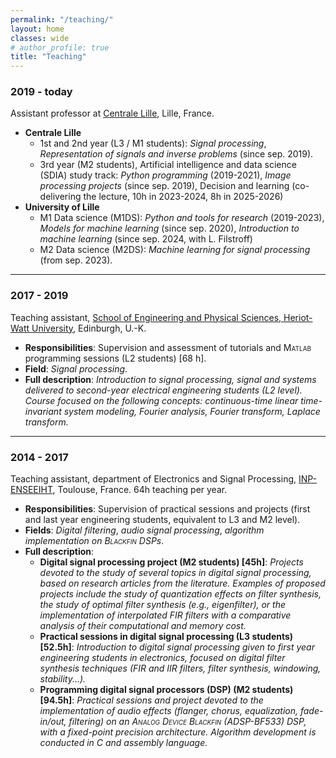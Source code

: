 ```yaml
---
permalink: "/teaching/"
layout: home
classes: wide
# author_profile: true
title: "Teaching"
---
```

### 2019 - today

Assistant professor at [Centrale Lille](https://centralelille.fr/), Lille, France.

- **Centrale Lille**
  - 1st and 2nd year (L3 / M1 students): *Signal processing*, *Representation of signals and inverse problems* (since sep. 2019).
  - 3rd year (M2 students), Artificial intelligence and data science (SDIA) study track: *Python programming* (2019-2021), *Image processing projects* (since sep. 2019), Decision and learning (co-delivering the lecture, 10h in 2023-2024, 8h in 2025-2026)
- **University of Lille**
  - M1 Data science (M1DS): *Python and tools for research* (2019-2023), *Models for machine learning* (since sep. 2020), *Introduction to machine learning* (since sep. 2024, with L. Filstroff)
  - M2 Data science (M2DS): *Machine learning for signal processing* (from sep. 2023).

---

### 2017 - 2019

Teaching assistant, <a href="https://www.hw.ac.uk/schools/engineering-physical-sciences.htm">School of Engineering and Physical Sciences, Heriot-Watt University</a>, Edinburgh, U.-K.  

- **Responsibilities**: Supervision and assessment of tutorials and <span style="font-variant: small-caps">Matlab</span> programming sessions (L2 students) [68 h].  
- **Field**: *Signal processing*.  
- **Full description**: *Introduction to signal processing, signal and systems delivered to second-year electrical engineering students (L2 level). Course focused on the following concepts: continuous-time linear time-invariant system modeling, Fourier analysis, Fourier transform, Laplace transform.*

---

### 2014 - 2017

Teaching assistant, department of Electronics and Signal Processing, <a href="http://www.enseeiht.fr/en/index.html">INP-ENSEEIHT</a>, Toulouse, France. 64h teaching per year.

- **Responsibilities**: Supervision of practical sessions and projects (first and last year engineering students, equivalent to L3 and M2 level).  
- **Fields**: *Digital filtering*, *audio signal processing*, *algorithm implementation on <span style="font-variant: small-caps">Blackfin</span> DSPs*.  
- **Full description**:  
  - **Digital signal processing project (M2 students) [45h]**: *Projects devoted to the study of several topics in digital signal processing, based on research articles from the literature. Examples of proposed projects include the study of quantization effects on filter synthesis, the study of optimal filter synthesis (e.g., eigenfilter), or the implementation of interpolated FIR filters with a comparative analysis of their computational and memory cost.*  
  - **Practical sessions in digital signal processing (L3 students) [52.5h]**: *Introduction to digital signal processing given to first year engineering students in electronics, focused on digital filter synthesis techniques (FIR and IIR filters, filter synthesis, windowing, stability...).*  
  - **Programming digital signal processors (DSP) (M2 students) [94.5h]**: *Practical sessions and project devoted to the implementation of audio effects (flanger, chorus, equalization, fade-in/out, filtering) on an <span style="font-variant: small-caps">Analog Device Blackfin</span> (ADSP-BF533) DSP, with a fixed-point precision architecture. Algorithm development is conducted in C and assembly language.*
